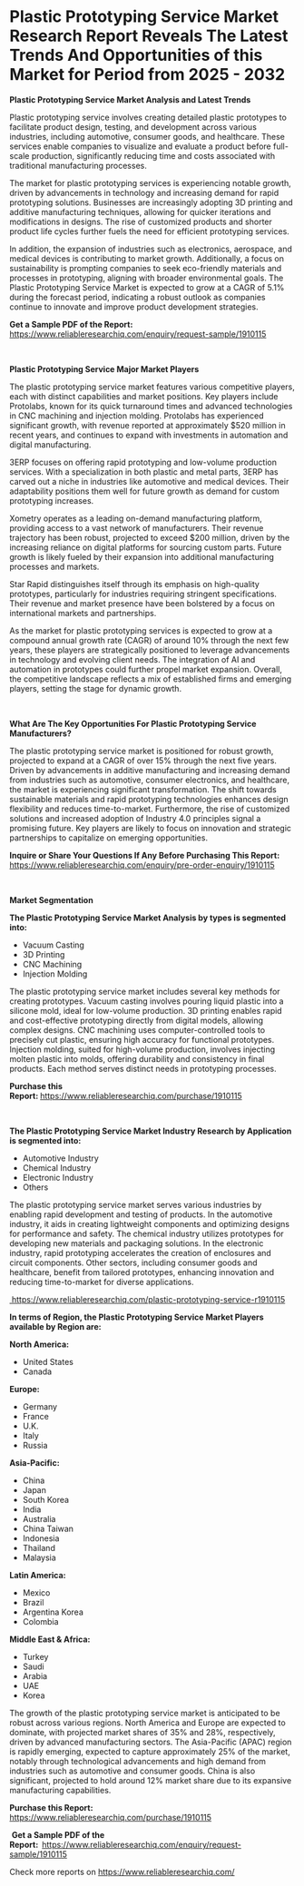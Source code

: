 <p><h1>Plastic Prototyping Service Market Research Report Reveals The Latest Trends And Opportunities of this Market for Period from 2025 - 2032</h1></p><p><strong>Plastic Prototyping Service Market Analysis and Latest Trends</strong></p>
<p><p>Plastic prototyping service involves creating detailed plastic prototypes to facilitate product design, testing, and development across various industries, including automotive, consumer goods, and healthcare. These services enable companies to visualize and evaluate a product before full-scale production, significantly reducing time and costs associated with traditional manufacturing processes.</p><p>The market for plastic prototyping services is experiencing notable growth, driven by advancements in technology and increasing demand for rapid prototyping solutions. Businesses are increasingly adopting 3D printing and additive manufacturing techniques, allowing for quicker iterations and modifications in designs. The rise of customized products and shorter product life cycles further fuels the need for efficient prototyping services.</p><p>In addition, the expansion of industries such as electronics, aerospace, and medical devices is contributing to market growth. Additionally, a focus on sustainability is prompting companies to seek eco-friendly materials and processes in prototyping, aligning with broader environmental goals. The Plastic Prototyping Service Market is expected to grow at a CAGR of 5.1% during the forecast period, indicating a robust outlook as companies continue to innovate and improve product development strategies.</p></p>
<p><strong>Get a Sample PDF of the Report:&nbsp;</strong> <a href="https://www.reliableresearchiq.com/enquiry/request-sample/1910115?utm_campaign=3085&utm_medium=2&utm_source=Github&utm_content=ia&utm_term=10032025&utm_id=plastic-prototyping-service">https://www.reliableresearchiq.com/enquiry/request-sample/1910115</a></p>
<p>&nbsp;</p>
<p><strong>Plastic Prototyping Service Major Market Players</strong></p>
<p><p>The plastic prototyping service market features various competitive players, each with distinct capabilities and market positions. Key players include Protolabs, known for its quick turnaround times and advanced technologies in CNC machining and injection molding. Protolabs has experienced significant growth, with revenue reported at approximately $520 million in recent years, and continues to expand with investments in automation and digital manufacturing.</p><p>3ERP focuses on offering rapid prototyping and low-volume production services. With a specialization in both plastic and metal parts, 3ERP has carved out a niche in industries like automotive and medical devices. Their adaptability positions them well for future growth as demand for custom prototyping increases.</p><p>Xometry operates as a leading on-demand manufacturing platform, providing access to a vast network of manufacturers. Their revenue trajectory has been robust, projected to exceed $200 million, driven by the increasing reliance on digital platforms for sourcing custom parts. Future growth is likely fueled by their expansion into additional manufacturing processes and markets.</p><p>Star Rapid distinguishes itself through its emphasis on high-quality prototypes, particularly for industries requiring stringent specifications. Their revenue and market presence have been bolstered by a focus on international markets and partnerships.</p><p>As the market for plastic prototyping services is expected to grow at a compound annual growth rate (CAGR) of around 10% through the next few years, these players are strategically positioned to leverage advancements in technology and evolving client needs. The integration of AI and automation in prototypes could further propel market expansion. Overall, the competitive landscape reflects a mix of established firms and emerging players, setting the stage for dynamic growth.</p></p>
<p>&nbsp;</p>
<p><strong>What Are The Key Opportunities For Plastic Prototyping Service Manufacturers?</strong></p>
<p><p>The plastic prototyping service market is positioned for robust growth, projected to expand at a CAGR of over 15% through the next five years. Driven by advancements in additive manufacturing and increasing demand from industries such as automotive, consumer electronics, and healthcare, the market is experiencing significant transformation. The shift towards sustainable materials and rapid prototyping technologies enhances design flexibility and reduces time-to-market. Furthermore, the rise of customized solutions and increased adoption of Industry 4.0 principles signal a promising future. Key players are likely to focus on innovation and strategic partnerships to capitalize on emerging opportunities.</p></p>
<p><strong>Inquire or Share Your Questions If Any Before Purchasing This Report:</strong> <a href="https://www.reliableresearchiq.com/enquiry/pre-order-enquiry/1910115?utm_campaign=3085&utm_medium=2&utm_source=Github&utm_content=ia&utm_term=10032025&utm_id=plastic-prototyping-service">https://www.reliableresearchiq.com/enquiry/pre-order-enquiry/1910115</a></p>
<p>&nbsp;</p>
<p><strong>Market Segmentation</strong></p>
<p><strong>The Plastic Prototyping Service Market Analysis by types is segmented into:</strong></p>
<p><ul><li>Vacuum Casting</li><li>3D Printing</li><li>CNC Machining</li><li>Injection Molding</li></ul></p>
<p><p>The plastic prototyping service market includes several key methods for creating prototypes. Vacuum casting involves pouring liquid plastic into a silicone mold, ideal for low-volume production. 3D printing enables rapid and cost-effective prototyping directly from digital models, allowing complex designs. CNC machining uses computer-controlled tools to precisely cut plastic, ensuring high accuracy for functional prototypes. Injection molding, suited for high-volume production, involves injecting molten plastic into molds, offering durability and consistency in final products. Each method serves distinct needs in prototyping processes.</p></p>
<p><strong>Purchase this Report:&nbsp;</strong><a href="https://www.reliableresearchiq.com/purchase/1910115?utm_campaign=3085&utm_medium=2&utm_source=Github&utm_content=ia&utm_term=10032025&utm_id=plastic-prototyping-service">https://www.reliableresearchiq.com/purchase/1910115</a></p>
<p>&nbsp;</p>
<p><strong>The Plastic Prototyping Service Market Industry Research by Application is segmented into:</strong></p>
<p><ul><li>Automotive Industry</li><li>Chemical Industry</li><li>Electronic Industry</li><li>Others</li></ul></p>
<p><p>The plastic prototyping service market serves various industries by enabling rapid development and testing of products. In the automotive industry, it aids in creating lightweight components and optimizing designs for performance and safety. The chemical industry utilizes prototypes for developing new materials and packaging solutions. In the electronic industry, rapid prototyping accelerates the creation of enclosures and circuit components. Other sectors, including consumer goods and healthcare, benefit from tailored prototypes, enhancing innovation and reducing time-to-market for diverse applications.</p></p>
<p><a href="https://www.reliableresearchiq.com/plastic-prototyping-service-r1910115?utm_campaign=3085&utm_medium=2&utm_source=Github&utm_content=ia&utm_term=10032025&utm_id=plastic-prototyping-service">&nbsp;https://www.reliableresearchiq.com/plastic-prototyping-service-r1910115</a></p>
<p><strong>In terms of Region, the Plastic Prototyping Service Market Players available by Region are:</strong></p>
<p>
    <p> <strong> North America: </strong>
        <ul>
            <li>United States</li>
            <li>Canada</li>
        </ul>
        </p> 
    <p> <strong> Europe: </strong>
        <ul>
            <li>Germany</li>
            <li>France</li>
            <li>U.K.</li>
            <li>Italy</li>
            <li>Russia</li>
        </ul>
        </p> 
    <p> <strong> Asia-Pacific: </strong>
        <ul>
            <li>China</li>
            <li>Japan</li>
            <li>South Korea</li>
            <li>India</li>
            <li>Australia</li>
            <li>China Taiwan</li>
            <li>Indonesia</li>
            <li>Thailand</li>
            <li>Malaysia</li>
        </ul>
        </p> 
    <p> <strong> Latin America: </strong>
        <ul>
            <li>Mexico</li>
            <li>Brazil</li>
            <li>Argentina Korea</li>
            <li>Colombia</li>
        </ul>
        </p> 
    <p> <strong> Middle East & Africa: </strong>
        <ul>
            <li>Turkey</li>
            <li>Saudi</li>
            <li>Arabia</li>
            <li>UAE</li>
            <li>Korea</li>
        </ul>
    </p>
    </p>
<p><p>The growth of the plastic prototyping service market is anticipated to be robust across various regions. North America and Europe are expected to dominate, with projected market shares of 35% and 28%, respectively, driven by advanced manufacturing sectors. The Asia-Pacific (APAC) region is rapidly emerging, expected to capture approximately 25% of the market, notably through technological advancements and high demand from industries such as automotive and consumer goods. China is also significant, projected to hold around 12% market share due to its expansive manufacturing capabilities.</p></p>
<p><strong>Purchase this Report: </strong><a href="https://www.reliableresearchiq.com/purchase/1910115?utm_campaign=3085&utm_medium=2&utm_source=Github&utm_content=ia&utm_term=10032025&utm_id=plastic-prototyping-service">https://www.reliableresearchiq.com/purchase/1910115</a></p>
<p>&nbsp;<strong>Get a Sample PDF of the Report:&nbsp;&nbsp;</strong><a href="https://www.reliableresearchiq.com/enquiry/request-sample/1910115?utm_campaign=3085&utm_medium=2&utm_source=Github&utm_content=ia&utm_term=10032025&utm_id=plastic-prototyping-service">https://www.reliableresearchiq.com/enquiry/request-sample/1910115</a></p>
<p><strong></strong></p>
<p>Check more reports on <a href="https://www.reliableresearchiq.com/?utm_campaign=3085&utm_medium=2&utm_source=Github&utm_content=ia&utm_term=10032025&utm_id=plastic-prototyping-service">https://www.reliableresearchiq.com/</a></p>